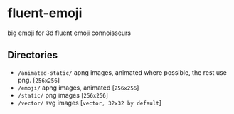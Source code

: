 # fluent-emoji
big emoji for 3d fluent emoji connoisseurs

## Directories
- `/animated-static/` apng images, animated where possible, the rest use png. [`256x256`]
- `/emoji/` apng images, animated [`256x256`]
- `/static/` png images [`256x256`]
- `/vector/` svg images [`vector, 32x32 by default`]